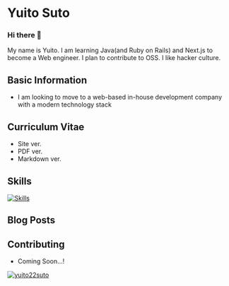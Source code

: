 # Yuito Suto
### Hi there 👋
My name is Yuito. I am learning Java(and Ruby on Rails) and Next.js to become a Web engineer. I plan to contribute to OSS. I like hacker culture.

## Basic Information
- I am looking to move to a web-based in-house development company with a modern technology stack

## Curriculum Vitae
- Site ver.
- PDF ver.
- Markdown ver.

## Skills
[![Skills](https://skillicons.dev/icons?i=html,css,tailwind,js,ts,nodejs,vue,react,nextjs,ruby,rails,php,laravel,java,spring,go,mongodb,aws,gcp,docker,figma,webflow)](https://skillicons.dev)

## Blog Posts

## Contributing
- Coming Soon...!

<a href="https://github.com/yuito22suto/yuito22suto">
    <img src="https://komarev.com/ghpvc/?username=yuito22suto" alt="yuito22suto" />
</a>
